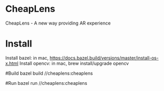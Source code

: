 # CheapLens
CheapLens - A new way providing AR experience

# Install
Install bazel: in mac, https://docs.bazel.build/versions/master/install-os-x.html
Install opencv: in mac, brew install/upgrade opencv

#Build
bazel build //cheaplens:cheaplens

#Run
bazel run //cheaplens:cheaplens
